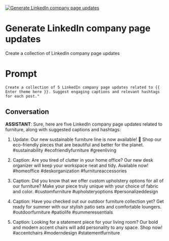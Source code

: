 
[![Generate LinkedIn company page updates](https://flow-prompt-covers.s3.us-west-1.amazonaws.com/icon/cute/cute_5.png)]()
# Generate LinkedIn company page updates 
Create a collection of LinkedIn company page updates

# Prompt

```
Create a collection of 5 LinkedIn company page updates related to {{ Enter theme here }}. Suggest engaging captions and relevant hashtags for each post."
```

## Conversation

**ASSISTANT**: Sure, here are five LinkedIn company page updates related to furniture, along with suggested captions and hashtags:



1. Update: Our new sustainable furniture line is now available! 🌿 Shop our eco-friendly pieces that are beautiful and better for the planet. #sustainability #ecofriendlyfurniture #greenliving



2. Caption: Are you tired of clutter in your home office? Our new desk organizer will keep your workspace neat and tidy. Available now! #homeoffice #deskorganization #furnitureaccessories



3. Caption: Did you know that we offer custom upholstery options for all of our furniture? Make your piece truly unique with your choice of fabric and color. #customfurniture #upholsteryoptions #personalizeddesign



4. Caption: Have you checked out our outdoor furniture collection yet? Get ready for summer with our stylish patio sets and comfortable loungers. #outdoorfurniture #patiolife #summeressentials



5. Caption: Looking for a statement piece for your living room? Our bold and modern accent chairs will add personality to any space. Shop now! #accentchairs #moderndesign #statementfurniture


